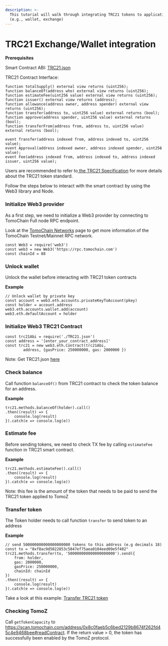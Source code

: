```yaml
---
description: >-
  This tutorial will walk through integrating TRC21 tokens to applications
  (e.g., wallet, exchange)
---
```


# TRC21 Exchange/Wallet integration

**Prerequisites**

Smart Contract ABI: [TRC21.json](https://raw.githubusercontent.com/tomochain/trc21/master/TRC21.json)

TRC21 Contract Interface:

```
function totalSupply() external view returns (uint256);
function balanceOf(address who) external view returns (uint256);
function estimateFee(uint256 value) external view returns (uint256);
function issuer() external view returns (address);
function allowance(address owner, address spender) external view returns (uint256);
function transfer(address to, uint256 value) external returns (bool);
function approve(address spender, uint256 value) external returns (bool);
function transferFrom(address from, address to, uint256 value) external returns (bool);

event Transfer(address indexed from, address indexed to, uint256 value);
event Approval(address indexed owner, address indexed spender, uint256 value);
event Fee(address indexed from, address indexed to, address indexed issuer, uint256 value);
```

Users are recommended to refer to[ the TRC21 Specification](broken-reference) for more details about the TRC21 token standard.

Follow the steps below to interact with the smart contract by using the Web3 library and Node.

### Initialize Web3 provider <a href="#init-web3-provider" id="init-web3-provider"></a>

As a first step, we need to initialize a Web3 provider by connecting to TomoChain Full node RPC endpoint.

Look at the [TomoChain Networks](../working-with-tomochain/) page to get more information of the TomoChain Testnet/Mainnet RPC network.

```
const Web3 = require('web3')
const web3 = new Web3('https://rpc.tomochain.com')
const chainId = 88
```

### Unlock wallet <a href="#unlock-wallet" id="unlock-wallet"></a>

Unlock the wallet before interacting with TRC21 token contracts

**Example**

```
// Unlock wallet by private key
const account = web3.eth.accounts.privateKeyToAccount(pkey)
const holder = account.address
web3.eth.accounts.wallet.add(account)
web3.eth.defaultAccount = holder
```

### Initialize Web3 TRC21 Contract <a href="#init-web3-trc21-contract" id="init-web3-trc21-contract"></a>

```
const trc21Abi = require('./TRC21.json')
const address = '[enter_your_contract_address]'
const trc21 = new web3.eth.Contract(trc21Abi,
        address, {gasPrice: 250000000, gas: 2000000 })
```

Note: Get TRC21.json [here](https://raw.githubusercontent.com/tomochain/trc21/master/TRC21.json)

### Check balance <a href="#check-balance" id="check-balance"></a>

Call function `balanceOf()` from TRC21 contract to check the token balance for an address.

**Example**

```
trc21.methods.balanceOf(holder).call()
.then((result) => {
    console.log(result)
}).catch(e => console.log(e))
```

### Estimate fee <a href="#estimate-fee" id="estimate-fee"></a>

Before sending tokens, we need to check TX fee by calling `estimateFee` function in TRC21 smart contract.

**Example**

```
trc21.methods.estimateFee().call()
.then((result) => {
    console.log(result)
}).catch(e => console.log(e))
```

Note: this fee is the amount of the token that needs to be paid to send the TRC21 token applied to TomoZ

### Transfer token <a href="#transfer-token" id="transfer-token"></a>

The Token holder needs to call function `transfer` to send token to an address

**Example**

```
// send 500000000000000000000 tokens to this address (e.g decimals 18)
const to = "0xf8ac9d5022853c5847ef75aea0104eed09e5f402"
trc21.methods.transfer(to, '500000000000000000000').send({
    from: holder,
    gas: 2000000,
    gasPrice: 250000000,
    chainId: chainId
})
.then((result) => {
    console.log(result)
}).catch(e => console.log(e))
```

Take a look at this example: [Transfer TRC21 token](https://gist.github.com/thanhson1085/03e983e933dc9cbf7a3d5c88ef503b18)

### Checking TomoZ <a href="#checking-tomoz" id="checking-tomoz"></a>

Call `getTokenCapacity` to https://scan.tomochain.com/address/0x8c0faeb5c6bed2129b8674f262fd45c4e9468bee#readContract. If the return value > 0, the token has successfully been enabled by the TomoZ protocol.
